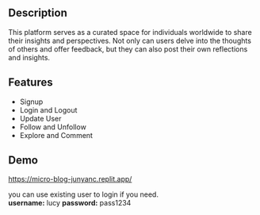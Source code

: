 ## Description
This platform serves as a curated space for individuals worldwide to share their insights and perspectives. Not only can users delve into the thoughts of others and offer feedback, but they can also post their own reflections and insights.

## Features
* Signup
* Login and Logout
* Update User
* Follow and Unfollow
* Explore and Comment

## Demo
https://micro-blog-junyanc.replit.app/

you can use existing user to login if you need.<br />
**username:** lucy **password:** pass1234
